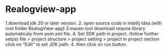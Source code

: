 # Realogview-app

1.download jdk 20 or later version.
2. open source code in intellij Idea.(with root folder RealogView-app) 
3.maven tool download require library automaticaly from pom.xml file.
4. Set SDK path in project. (follow further setps)
file > project structure > project setting > project
in project section click on "Edit" to set JDK path.
4. then click on run button.
